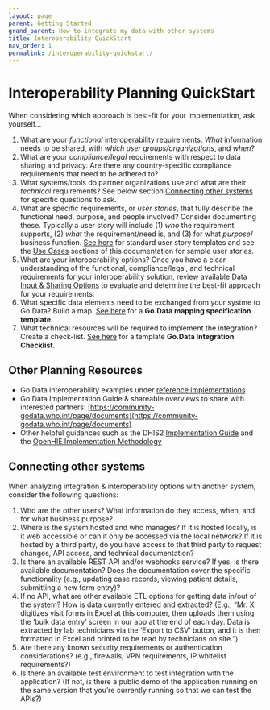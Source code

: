 ```yaml
---
layout: page
parent: Getting Started
grand_parent: How to integrate my data with other systems
title: Interoperability QuickStart
nav_order: 1
permalink: /interoperability-quickstart/
---
```


# Interoperability Planning QuickStart
When considering which approach is best-fit for your implementation, ask yourself...

1. What are your _functional_ interoperability requirements. _What_ information needs to be shared, with _which user groups/organizations_, and _when_? 
2. What are your _compliance/legal_ requirements with respect to data sharing and privacy. Are there any country-specific compliance requirements that need to be adhered to? 
3. What systems/tools do partner organizations use and what are their _technical_ requirements? See below section [Connecting other systems](#connecting-other-systems) for specific questions to ask.  
4. What are specific requirements, or _user stories_, that fully describe the functional need, purpose, and people involved? Consider documenting these. Typically a user story will include (1) _who_ the requirement supports, (2) _what_ the requirement/need is, and (3) for what _purpose_/ business function. [See here](https://www.atlassian.com/agile/project-management/user-stories) for standard user story templates and see the [Use Cases](https://worldhealthorganization.github.io/godata/use-cases/) sections of this documentation for sample user stories. 
5. What are your interoperability options? Once you have a clear understanding of the functional, compliance/legal, and technical requirements for your interoperability solution, review available [Data Input & Sharing Options](https://worldhealthorganization.github.io/godata/options/) to evaluate and determine the best-fit approach for your requirements.
6. What specific data elements need to be exchanged from your systme to Go.Data? Build a map. [See here](https://community-godata.who.int/page/documents) for a **Go.Data mapping specification template**.
7. What technical resources will be required to implement the integration? Create a check-list. [See here](https://community-godata.who.int/page/documents) for a template **Go.Data Integration Checklist**. 

## Other Planning Resources
- Go.Data interoperability examples under [reference implementations](https://worldhealthorganization.github.io/godata/interoperability-examples/)
- Go.Data Implementation Guide & shareable overviews to share with interested partners: [https://community-godata.who.int/page/documents](https://community-godata.who.int/page/documents)
- Other helpful guidances such as the DHIS2 [Implementation Guide](https://docs.dhis2.org/2.34/en/dhis2_implementation_guide/integration-concepts.html#implementation-steps-for-successful-data-and-system-integration) and the [OpenHIE Implementation Methodology](https://wiki.ohie.org/display/documents/OpenHIE+Planning+and+Implementation+Guides) 

## Connecting other systems
When analyzing integration & interoperability options with another system, consider the following questions: 
1. Who are the other users? What information do they access, when, and for what business purpose? 
2. Where is the system hosted and who manages? If it is hosted locally, is it web accessible or can it only be accessed via the local network? If it is hosted by a third party, do you have access to that third party to request changes, API access, and technical documentation? 
3. Is there an available REST API and/or webhooks service? If yes, is there available documentation? Does the documentation cover the specific functionality (e.g., updating case records, viewing patient details, submitting a new form entry)?
4. If no API, what are other available ETL options for getting data in/out of the system? How is data currently entered and extracted? (E.g., “Mr. X digitizes visit forms in Excel at this computer, then uploads them using the ‘bulk data entry’ screen in our app at the end of each day. Data is extracted by lab technicians via the ‘Export to CSV’ button, and it is then formatted in Excel and printed to be read by technicians on site.”) 
5. Are there any known security requirements or authentication considerations? (e.g., firewalls, VPN requirements, IP whitelist requirements?)
6. Is there an available test environment to test integration with the application? (If not, is there a public demo of the application running on the same version that you’re currently running so that we can test the APIs?)

